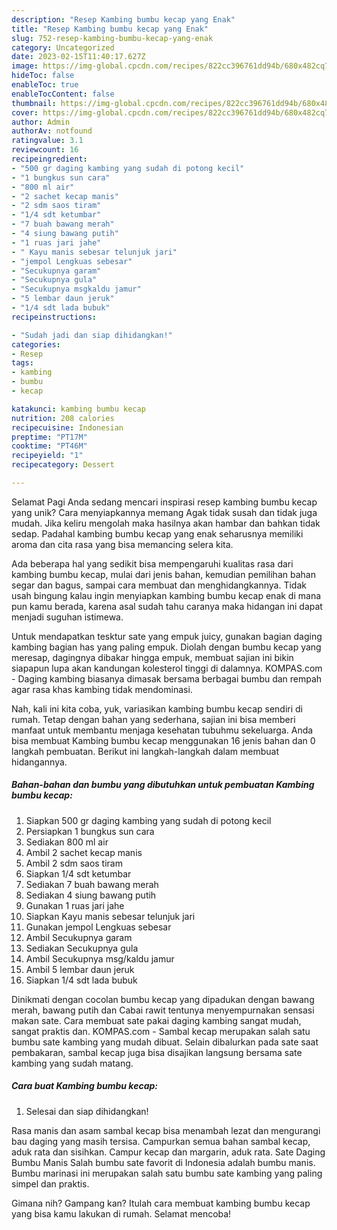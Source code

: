 ```yaml
---
description: "Resep Kambing bumbu kecap yang Enak"
title: "Resep Kambing bumbu kecap yang Enak"
slug: 752-resep-kambing-bumbu-kecap-yang-enak
category: Uncategorized
date: 2023-02-15T11:40:17.627Z
image: https://img-global.cpcdn.com/recipes/822cc396761dd94b/680x482cq70/kambing-bumbu-kecap-foto-resep-utama.jpg
hideToc: false
enableToc: true
enableTocContent: false
thumbnail: https://img-global.cpcdn.com/recipes/822cc396761dd94b/680x482cq70/kambing-bumbu-kecap-foto-resep-utama.jpg
cover: https://img-global.cpcdn.com/recipes/822cc396761dd94b/680x482cq70/kambing-bumbu-kecap-foto-resep-utama.jpg
author: Admin
authorAv: notfound
ratingvalue: 3.1
reviewcount: 16
recipeingredient:
- "500 gr daging kambing yang sudah di potong kecil"
- "1 bungkus sun cara"
- "800 ml air"
- "2 sachet kecap manis"
- "2 sdm saos tiram"
- "1/4 sdt ketumbar"
- "7 buah bawang merah"
- "4 siung bawang putih"
- "1 ruas jari jahe"
- " Kayu manis sebesar telunjuk jari"
- "jempol Lengkuas sebesar"
- "Secukupnya garam"
- "Secukupnya gula"
- "Secukupnya msgkaldu jamur"
- "5 lembar daun jeruk"
- "1/4 sdt lada bubuk"
recipeinstructions:

- "Sudah jadi dan siap dihidangkan!"
categories:
- Resep
tags:
- kambing
- bumbu
- kecap

katakunci: kambing bumbu kecap 
nutrition: 208 calories
recipecuisine: Indonesian
preptime: "PT17M"
cooktime: "PT46M"
recipeyield: "1"
recipecategory: Dessert

---
```



Selamat Pagi Anda sedang mencari inspirasi resep kambing bumbu kecap yang unik? Cara menyiapkannya memang Agak tidak susah dan tidak juga mudah. Jika keliru mengolah maka hasilnya akan hambar dan bahkan tidak sedap. Padahal kambing bumbu kecap yang enak seharusnya memiliki aroma dan cita rasa yang bisa memancing selera kita.


Ada beberapa hal yang sedikit bisa mempengaruhi kualitas rasa dari kambing bumbu kecap, mulai dari jenis bahan, kemudian pemilihan bahan segar dan bagus, sampai cara membuat dan menghidangkannya. Tidak usah bingung kalau ingin menyiapkan kambing bumbu kecap enak di mana pun kamu berada, karena asal sudah tahu caranya maka hidangan ini dapat menjadi suguhan istimewa.

Untuk mendapatkan tesktur sate yang empuk juicy, gunakan bagian daging kambing bagian has yang paling empuk. Diolah dengan bumbu kecap yang meresap, dagingnya dibakar hingga empuk, membuat sajian ini bikin siapapun lupa akan kandungan kolesterol tinggi di dalamnya. KOMPAS.com - Daging kambing biasanya dimasak bersama berbagai bumbu dan rempah agar rasa khas kambing tidak mendominasi.


Nah, kali ini kita coba, yuk, variasikan kambing bumbu kecap sendiri di rumah. Tetap dengan bahan yang sederhana, sajian ini bisa memberi manfaat untuk membantu menjaga kesehatan tubuhmu sekeluarga. Anda bisa membuat Kambing bumbu kecap menggunakan 16 jenis bahan dan 0 langkah pembuatan. Berikut ini langkah-langkah dalam membuat hidangannya.

<!--inarticleads1-->

##### Bahan-bahan dan bumbu yang dibutuhkan untuk pembuatan Kambing bumbu kecap:

1. Siapkan 500 gr daging kambing yang sudah di potong kecil
1. Persiapkan 1 bungkus sun cara
1. Sediakan 800 ml air
1. Ambil 2 sachet kecap manis
1. Ambil 2 sdm saos tiram
1. Siapkan 1/4 sdt ketumbar
1. Sediakan 7 buah bawang merah
1. Sediakan 4 siung bawang putih
1. Gunakan 1 ruas jari jahe
1. Siapkan  Kayu manis sebesar telunjuk jari
1. Gunakan jempol Lengkuas sebesar
1. Ambil Secukupnya garam
1. Sediakan Secukupnya gula
1. Ambil Secukupnya msg/kaldu jamur
1. Ambil 5 lembar daun jeruk
1. Siapkan 1/4 sdt lada bubuk


Dinikmati dengan cocolan bumbu kecap yang dipadukan dengan bawang merah, bawang putih dan Cabai rawit tentunya menyempurnakan sensasi makan sate. Cara membuat sate pakai daging kambing sangat mudah, sangat praktis dan. KOMPAS.com - Sambal kecap merupakan salah satu bumbu sate kambing yang mudah dibuat. Selain dibalurkan pada sate saat pembakaran, sambal kecap juga bisa disajikan langsung bersama sate kambing yang sudah matang. 

<!--inarticleads2-->

##### Cara buat Kambing bumbu kecap:


1. Selesai dan siap dihidangkan!

Rasa manis dan asam sambal kecap bisa menambah lezat dan mengurangi bau daging yang masih tersisa. Campurkan semua bahan sambal kecap, aduk rata dan sisihkan. Campur kecap dan margarin, aduk rata. Sate Daging Bumbu Manis Salah bumbu sate favorit di Indonesia adalah bumbu manis. Bumbu marinasi ini merupakan salah satu bumbu sate kambing yang paling simpel dan praktis. 

Gimana nih? Gampang kan? Itulah cara membuat kambing bumbu kecap yang bisa kamu lakukan di rumah. Selamat mencoba!
